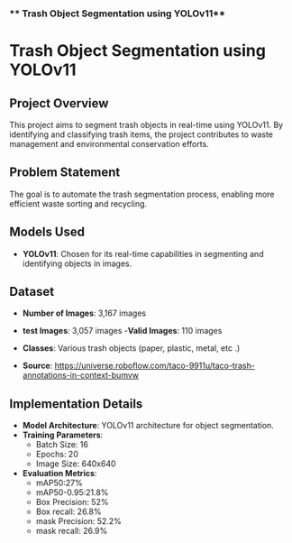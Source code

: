 ### ** Trash Object Segmentation using YOLOv11**


# Trash Object Segmentation using YOLOv11

## Project Overview
This project aims to segment trash objects in real-time using YOLOv11. By identifying and classifying trash items, the project contributes to waste management and environmental conservation efforts.

## Problem Statement
The goal is to automate the trash segmentation process, enabling more efficient waste sorting and recycling.

## Models Used
- **YOLOv11**: Chosen for its real-time capabilities in segmenting and identifying objects in images.

## Dataset
- **Number of Images**: 3,167 images
- **test Images**: 3,057 images
-**Valid Images**: 110 images

- **Classes**: Various trash objects (paper, plastic, metal, etc .)
- **Source**: https://universe.roboflow.com/taco-9911u/taco-trash-annotations-in-context-bumvw

## Implementation Details
- **Model Architecture**: YOLOv11 architecture for object segmentation.
- **Training Parameters**:
  - Batch Size: 16
  - Epochs: 20
  - Image Size: 640x640
- **Evaluation Metrics**:
  - mAP50:27%
  - mAP50-0.95:21.8%
  - Box Precision: 52%
  - Box recall: 26.8%
  - mask Precision: 52.2%
  - mask recall: 26.9%



  






